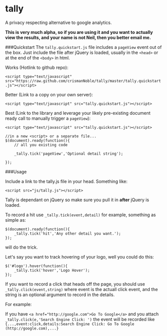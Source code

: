 tally
=====

A privacy respecting alternative to google analytics.

**This is very much alpha, so if you are using it and you want to actually view the results, and your name is not Neil, then you better email me.**


###Quickstart
The  `tally.quickstart.js` file includes a `pageView` event out of the box. Just include the file after jQuery is loaded, usually in the `<head>` or at the end of the `<body>` in html.

Works (Hotlink to github repo):

`<script type="text/javascript" src="https://raw.github.com/crismanNoble/tally/master/tally.quickstart.js"></script>`

Better (Link to a copy on your own server):

`<script type="text/javascript" src="tally.quickstart.js"></script>`

Best (Link to the library and leverage your likely pre-existing document ready call to manually trigger a `pageView`):

`<script type="text/javascript" src="tally.quickstart.js"></script>`

    //in a new <script> or a separate file...
    $(document).ready(function(){
    	// all you existing code
    	
        _tally.tick('pageView','Optional detail string');
        
    });
    
<script>
alert('hello');
</script>
    
###Usage

Include a link to the tally.js file in your head.
Something like:

`<script src="js/tally.js"></script>`

Tally is dependant on jQuery so make sure you pull it in **after** jQuery is loaded.


To record a hit use `_tally.tick(event,detail)` for example, something as simple as:

    $(document).ready(function(){
        _tally.tick('hit','Any other detail you want.');
    });


will do the trick.

Let's say you want to track hovering of your logo, well you could do this:

    $('#logo').hover(function(){
        _tally.tick('hover','Logo Hover');
    });

If you want to record a click that heads off the page, you should use `_tally.click(event,string)` where event is the actuall click event, and the string is an optional argument to record in the details.

For example:

If you have `<a href="http://google.com">Go To Google</a>` 
and you attach `_tally.click(e,'Search Engine Click: ')` 
the event will be recorded like 
`{...,event:click,details:Search Engine Click: Go To Google (http://google.com),...}`

